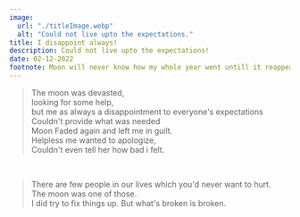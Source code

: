 ```yaml
---
image:
  url: "./titleImage.webp"
  alt: "Could not live upto the expectations."
title: I disappoint always!
description: Could not live upto the expectations!
date: 02-12-2022
footnote: Moon will never know how my whole year went untill it reappeared.
---
```


> The moon was devasted,
> <br /> looking for some help,
> <br /> but me as always a disappointment to everyone's expectations
> <br /> Couldn't provide what was needed
> <br /> Moon Faded again and left me in guilt.
> <br /> Helpless me wanted to apologize,
> <br /> Couldn't even tell her how bad i felt.

<br />

> There are few people in our lives which you'd never want to hurt.
> <br />The moon was one of those.
> <br />I did try to fix things up. But what's broken is broken.
